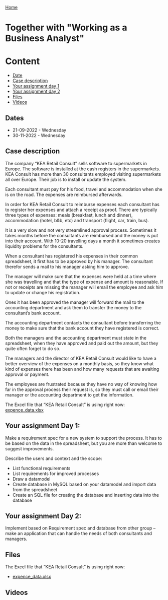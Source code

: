 [Home](../README.md)
# Together with "Working as a Business Analyst"

# Content
- [Date](#dates)
- [Case description](#case-description)
- [Your assignment day 1](#your-assignment-day-1)
- [Your assignment day 2](#your-assignment-day-2)
- [Files](#files)
- [Videos](#videos)

## Dates
- 21-09-2022 - Wednesday
- 30-11-2022 - Wednesday

## Case description
The company “KEA Retail Consult” sells software to supermarkets in Europe. The software is installed at the cash registers in the supermarkets. KEA Consult has more than 30 consultants employed visiting supermarkets all over Europe. Their job is to install or update the system.  

Each consultant must pay for his food, travel and accommodation when she is on the road. The expenses are reimbursed afterwards. 

In order for KEA Retail Consult to reimburse expenses each consultant has to register her expenses and attach a receipt as proof. There are typically three types of expenses: meals (breakfast, lunch and dinner), accommodation (hotel, b&b, etc) and transport (flight, car, train, bus).  

It is a very slow and not very streamlined approval process. Sometimes it takes months before the consultants are reimbursed and the money is put into their account.  With 10-20 travelling days a month it sometimes creates liquidity problems for the consultants. 

When a consultant has registered his expenses in their common spreadsheet, it first has to be approved by his manager. The consultant therefor sends a mail to his manager asking him to approve. 

The manager will make sure that the expenses were held at a time where she was travelling and that the type of expense and amount is reasonable. If not or receipts are missing the manager will email the employee and ask him to update or change his registration. 

Ones it has been approved the manager will forward the mail to the accounting department and ask them to transfer the money to the consultant’s bank account.  

The accounting department contacts the consultant before transferring the money to make sure that the bank account they have registered is correct.  

Both the managers and the accounting department must state in the spreadsheet, when they have approved and paid out the amount, but they quite often forget to do so. 

The managers and the director of KEA Retail Consult would like to have a better overview of the expenses on a monthly basis, so they know what kind of expenses there has been and how many requests that are awaiting approval or payment.  

The employees are frustrated because they have no way of knowing how far in the approval process their request is, so they must call or email their manager or the accounting department to get the information. 

The Excel file that “KEA Retail Consult” is using right now: [expence_data.xlsx](./files/expence_data.xlsx)

## Your assignment Day 1:
Make a requirement spec for a new system to support the process. It has to be based on the data in the spreadsheet, but you are more than welcome to suggest improvements. 

Describe the users and context and the scope:
- List functional requirements 
- List requirements for improved processes
- Draw a datamodel 
- Create database in MySQL based on your datamodel and import data from the spreadsheet 
- Create an SQL file for creating the database and inserting data into the database

## Your assignment Day 2:
Implement based on Requirement spec and database from other group – make an application that can handle the needs of both consultants and managers.

## Files
The Excel file that “KEA Retail Consult” is using right now:

- [expence_data.xlsx](./files/expence_data.xlsx)

## Videos

